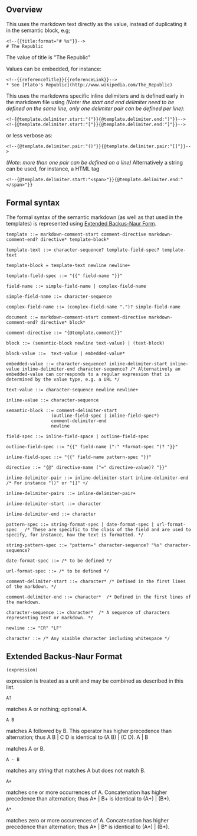 ## Overview



This uses the markdown text directly as the value, instead of duplicating it in the semantic block, e.g;

    <!--{{title:format="# %s"}}-->
    # The Republic

The value of title is "The Republic"

Values can be embedded, for instance:

    <!--{{referenceTitle}}{{referenceLink}}-->
    * See [Plato's Republic](http://www.wikipedia.com/The_Republic)

This uses the markdowns specific inline delimiters and is defined early in the markdown file
using *(Note: the start and end delimiter need to be defined on the same line, only one delimiter pair can be defined per line)*:

    <!-{@template.delimiter.start:"("}}{@template.delimiter.end:")"}}-->
    <!-{@template.delimiter.start:"["}}{@template.delimiter.end:"]"}}-->

or less verbose as:

    <!--{@template.delimiter.pair:"()"}}{@template.delimiter.pair:"[]"}}-->

*(Note: more than one pair can be defined on a line)*
Alternatively a string can be used, for instance, a HTML tag

    <!--{@template.delimiter.start:"<span>"}}{@template.delimiter.end:"</span>"}}


## Formal syntax

 The formal syntax of the semantic markdown (as well as that used in the templates) is represented using [Extended Backus-Naur Form](https://www.w3.org/TR/REC-xml/#sec-notation).

    template ::= markdown-comment-start comment-directive markdown-comment-end? directive* template-block*

    template-text ::= character-sequence? template-field-spec? template-text

    template-block = template-text newline newline+

    template-field-spec ::= "{{" field-name "}}"

    field-name ::= simple-field-name | complex-field-name

    simple-field-name ::= character-sequence

    complex-field-name ::= (complex-field-name ".")? simple-field-name  

    document ::= markdown-comment-start comment-directive markdown-comment-end? directive* block*

    comment-directive ::= "{@template.comment}}"

    block ::= (semantic-block newline text-value) | (text-block)

    block-value ::=  text-value | embedded-value*

    embedded-value ::= character-sequence? inline-delimiter-start inline-value inline-delimiter-end character-sequence? /* Alternatively an embedded-value can corresponds to a regular expression that is determined by the value type, e.g. a URL */

    text-value ::= character-sequence newline newline+

    inline-value ::= character-sequence

    semantic-block ::= comment-delimiter-start
                     (outline-field-spec | inline-field-spec*)
                     comment-delimiter-end
                     newline

    field-spec ::= inline-field-space | outline-field-spec

    outline-field-spec ::= "{{" field-name (":" *format-spec ")? "}}"

    inline-field-spec ::= "{{" field-name pattern-spec "}}"

    directive ::= "{@" directive-name ("=" directive-value)? "}}"

    inline-delimiter-pair ::= inline-delimiter-start inline-delimiter-end /* For instance "()" or "[]" +/

    inline-delimiter-pairs ::= inline-delimiter-pair+

    inline-delimiter-start ::= character

    inline-delimiter-end ::= character

    pattern-spec ::= string-format-spec | date-format-spec | url-format-spec   /* These are specific to the class of the field and are used to specify, for instance, how the text is formatted. */

    string-pattern-spec ::= "pattern=" character-sequence? "%s" character-sequence?

    date-format-spec ::= /* to be defined */

    url-format-spec ::= /* to be defined */

    comment-delimiter-start ::= character* /* Defined in the first lines of the markdown. */

    comment-delimiter-end ::= character*  /* Defined in the first lines of the markdown.

    character-sequence ::= character*  /* A sequence of characters representing text or markdown. */

    newline ::= "CR" "LF"

    character ::= /* Any visible character including whitespace */


## Extended Backus-Naur Format

    (expression)

expression is treated as a unit and may be combined as described in this list.

    A?
matches A or nothing; optional A.

    A B
matches A followed by B. This operator has higher precedence than alternation; thus A B | C D is identical to (A B) | (C D).
    A | B

matches A or B.

    A - B

matches any string that matches A but does not match B.

    A+

matches one or more occurrences of A. Concatenation has higher precedence than alternation; thus A+ | B+ is identical to (A+) | (B+).

    A*

matches zero or more occurrences of A. Concatenation has higher precedence than alternation; thus A* | B* is identical to (A*) | (B*).

